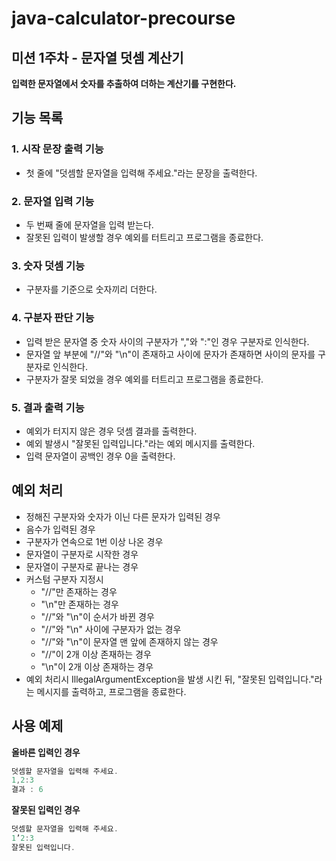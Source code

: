 # java-calculator-precourse


## 미션 1주차 - 문자열 덧셈 계산기
**입력한 문자열에서 숫자를 추출하여 더하는 계산기를 구현한다.**


## 기능 목록
### 1. 시작 문장 출력 기능
- 첫 줄에 "덧셈할 문자열을 입력해 주세요."라는 문장을 출력한다.

### 2. 문자열 입력 기능
- 두 번째 줄에 문자열을 입력 받는다.
- 잘못된 입력이 발생할 경우 예외를 터트리고 프로그램을 종료한다.

### 3. 숫자 덧셈 기능
- 구분자를 기준으로 숫자끼리 더한다.

### 4. 구분자 판단 기능
- 입력 받은 문자열 중 숫자 사이의 구분자가 ","와 ":"인 경우 구분자로 인식한다.
- 문자열 앞 부분에 "//"와 "\n"이 존재하고 사이에 문자가 존재하면 사이의 문자를 구분자로 인식한다.
- 구분자가 잘못 되었을 경우 예외를 터트리고 프로그램을 종료한다.

### 5. 결과 출력 기능
- 예외가 터지지 않은 경우 덧셈 결과를 출력한다.
- 예외 발생시 "잘못된 입력입니다."라는 예외 메시지를 출력한다.
- 입력 문자열이 공백인 경우 0을 출력한다.


## 예외 처리
- 정해진 구분자와 숫자가 이닌 다른 문자가 입력된 경우
- 음수가 입력된 경우
- 구분자가 연속으로 1번 이상 나온 경우
- 문자열이 구분자로 시작한 경우
- 문자열이 구분자로 끝나는 경우
- 커스텀 구분자 지정시
  - "//"만 존재하는 경우
  - "\n"만 존재하는 경우
  - "//"와 "\n"이 순서가 바뀐 경우
  - "//"와 "\n" 사이에 구분자가 없는 경우
  - "//"와 "\n"이 문자열 맨 앞에 존재하지 않는 경우
  - "//"이 2개 이상 존재하는 경우
  - "\n"이 2개 이상 존재하는 경우
- 예외 처리시 IllegalArgumentException을 발생 시킨 뒤, "잘못된 입력입니다."라는 메시지를 출력하고, 프로그램을 종료한다.


## 사용 예제

**올바른 입력인 경우**

```java
덧셈할 문자열을 입력해 주세요.
1,2:3
결과 : 6
```

**잘못된 입력인 경우**

```java
덧셈할 문자열을 입력해 주세요.
1’2:3
잘못된 입력입니다.
```
